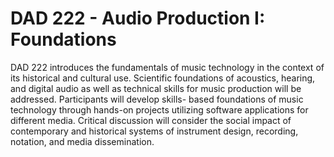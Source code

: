 # DAD 222 - Audio Production I: Foundations 

DAD 222 introduces the fundamentals of music technology in the context of its historical and cultural use. Scientific foundations of acoustics, hearing, and digital audio as well as technical skills for music production will be addressed. Participants will develop skills- based foundations of music technology through hands-on projects utilizing software applications for different media. Critical discussion will consider the social impact of contemporary and historical systems of instrument design, recording, notation, and media dissemination.  